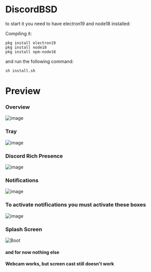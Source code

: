 # DiscordBSD
to start it you need to have electron19 and node18 installed:

Compiling it:
```
pkg install electron19
pkg install node18
pkg install npm-node18
```

and run the following command:
```
sh install.sh
```

# Preview

### Overview

![image](https://user-images.githubusercontent.com/59105868/132993833-1c33cf39-130d-4bdf-b1ea-8ab94ce21291.png)

### Tray

![image](https://user-images.githubusercontent.com/59105868/132993874-18d21c32-edf8-44f5-9438-6912f7660d68.png)

### Discord Rich Presence
![image](https://user-images.githubusercontent.com/59105868/218270615-a30de821-9148-4d25-b614-4f167aec3a7d.png)

### Notifications

![image](https://user-images.githubusercontent.com/59105868/132993900-475515dc-1e07-4bb4-ae6c-e880d67d91ed.png)

### To activate notifications you must activate these boxes

![image](https://user-images.githubusercontent.com/59105868/132994004-d381dfe4-bf3d-4345-89f3-63fd9a46d67c.png)

### Splash Screen

![Boot](https://user-images.githubusercontent.com/59105868/133003303-f491b628-0c66-4449-94f6-ed9d7f8d4f8a.gif)

#### and for now nothing else

#### Webcam works, but screen cast still doesn't work
